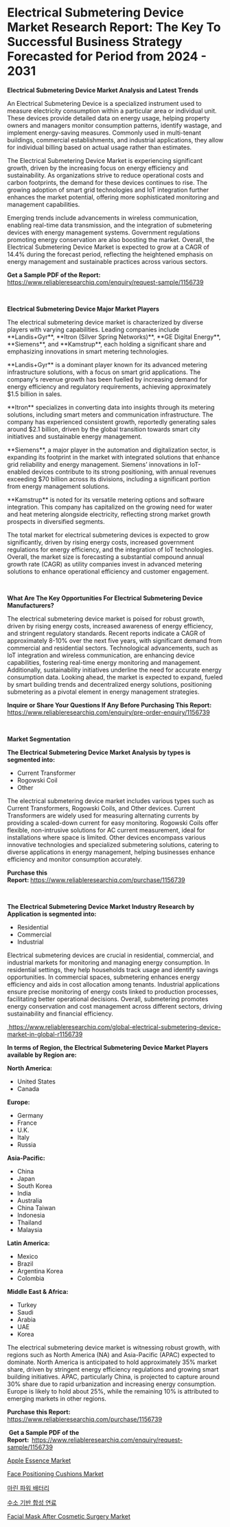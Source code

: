 <p><h1>Electrical Submetering Device Market Research Report: The Key To Successful Business Strategy Forecasted for Period from 2024 - 2031</h1></p><p><strong>Electrical Submetering Device Market Analysis and Latest Trends</strong></p>
<p><p>An Electrical Submetering Device is a specialized instrument used to measure electricity consumption within a particular area or individual unit. These devices provide detailed data on energy usage, helping property owners and managers monitor consumption patterns, identify wastage, and implement energy-saving measures. Commonly used in multi-tenant buildings, commercial establishments, and industrial applications, they allow for individual billing based on actual usage rather than estimates.</p><p>The Electrical Submetering Device Market is experiencing significant growth, driven by the increasing focus on energy efficiency and sustainability. As organizations strive to reduce operational costs and carbon footprints, the demand for these devices continues to rise. The growing adoption of smart grid technologies and IoT integration further enhances the market potential, offering more sophisticated monitoring and management capabilities.</p><p>Emerging trends include advancements in wireless communication, enabling real-time data transmission, and the integration of submetering devices with energy management systems. Government regulations promoting energy conservation are also boosting the market. Overall, the Electrical Submetering Device Market is expected to grow at a CAGR of 14.4% during the forecast period, reflecting the heightened emphasis on energy management and sustainable practices across various sectors.</p></p>
<p><strong>Get a Sample PDF of the Report:&nbsp;</strong> <a href="https://www.reliableresearchiq.com/enquiry/request-sample/1156739">https://www.reliableresearchiq.com/enquiry/request-sample/1156739</a></p>
<p>&nbsp;</p>
<p><strong>Electrical Submetering Device Major Market Players</strong></p>
<p><p>The electrical submetering device market is characterized by diverse players with varying capabilities. Leading companies include **Landis+Gyr**, **Itron (Silver Spring Networks)**, **GE Digital Energy**, **Siemens**, and **Kamstrup**, each holding a significant share and emphasizing innovations in smart metering technologies.</p><p>**Landis+Gyr** is a dominant player known for its advanced metering infrastructure solutions, with a focus on smart grid applications. The company's revenue growth has been fuelled by increasing demand for energy efficiency and regulatory requirements, achieving approximately $1.5 billion in sales.</p><p>**Itron** specializes in converting data into insights through its metering solutions, including smart meters and communication infrastructure. The company has experienced consistent growth, reportedly generating sales around $2.1 billion, driven by the global transition towards smart city initiatives and sustainable energy management.</p><p>**Siemens**, a major player in the automation and digitalization sector, is expanding its footprint in the market with integrated solutions that enhance grid reliability and energy management. Siemens’ innovations in IoT-enabled devices contribute to its strong positioning, with annual revenues exceeding $70 billion across its divisions, including a significant portion from energy management solutions.</p><p>**Kamstrup** is noted for its versatile metering options and software integration. This company has capitalized on the growing need for water and heat metering alongside electricity, reflecting strong market growth prospects in diversified segments.</p><p>The total market for electrical submetering devices is expected to grow significantly, driven by rising energy costs, increased government regulations for energy efficiency, and the integration of IoT technologies. Overall, the market size is forecasting a substantial compound annual growth rate (CAGR) as utility companies invest in advanced metering solutions to enhance operational efficiency and customer engagement.</p></p>
<p>&nbsp;</p>
<p><strong>What Are The Key Opportunities For Electrical Submetering Device Manufacturers?</strong></p>
<p><p>The electrical submetering device market is poised for robust growth, driven by rising energy costs, increased awareness of energy efficiency, and stringent regulatory standards. Recent reports indicate a CAGR of approximately 8-10% over the next five years, with significant demand from commercial and residential sectors. Technological advancements, such as IoT integration and wireless communication, are enhancing device capabilities, fostering real-time energy monitoring and management. Additionally, sustainability initiatives underline the need for accurate energy consumption data. Looking ahead, the market is expected to expand, fueled by smart building trends and decentralized energy solutions, positioning submetering as a pivotal element in energy management strategies.</p></p>
<p><strong>Inquire or Share Your Questions If Any Before Purchasing This Report:</strong> <a href="https://www.reliableresearchiq.com/enquiry/pre-order-enquiry/1156739">https://www.reliableresearchiq.com/enquiry/pre-order-enquiry/1156739</a></p>
<p>&nbsp;</p>
<p><strong>Market Segmentation</strong></p>
<p><strong>The Electrical Submetering Device Market Analysis by types is segmented into:</strong></p>
<p><ul><li>Current Transformer</li><li>Rogowski Coil</li><li>Other</li></ul></p>
<p><p>The electrical submetering device market includes various types such as Current Transformers, Rogowski Coils, and Other devices. Current Transformers are widely used for measuring alternating currents by providing a scaled-down current for easy monitoring. Rogowski Coils offer flexible, non-intrusive solutions for AC current measurement, ideal for installations where space is limited. Other devices encompass various innovative technologies and specialized submetering solutions, catering to diverse applications in energy management, helping businesses enhance efficiency and monitor consumption accurately.</p></p>
<p><strong>Purchase this Report:&nbsp;</strong><a href="https://www.reliableresearchiq.com/purchase/1156739">https://www.reliableresearchiq.com/purchase/1156739</a></p>
<p>&nbsp;</p>
<p><strong>The Electrical Submetering Device Market Industry Research by Application is segmented into:</strong></p>
<p><ul><li>Residential</li><li>Commercial</li><li>Industrial</li></ul></p>
<p><p>Electrical submetering devices are crucial in residential, commercial, and industrial markets for monitoring and managing energy consumption. In residential settings, they help households track usage and identify savings opportunities. In commercial spaces, submetering enhances energy efficiency and aids in cost allocation among tenants. Industrial applications ensure precise monitoring of energy costs linked to production processes, facilitating better operational decisions. Overall, submetering promotes energy conservation and cost management across different sectors, driving sustainability and financial efficiency.</p></p>
<p><a href="https://www.reliableresearchiq.com/global-electrical-submetering-device-market-in-global-r1156739">&nbsp;https://www.reliableresearchiq.com/global-electrical-submetering-device-market-in-global-r1156739</a></p>
<p><strong>In terms of Region, the Electrical Submetering Device Market Players available by Region are:</strong></p>
<p>
    <p> <strong> North America: </strong>
        <ul>
            <li>United States</li>
            <li>Canada</li>
        </ul>
        </p> 
    <p> <strong> Europe: </strong>
        <ul>
            <li>Germany</li>
            <li>France</li>
            <li>U.K.</li>
            <li>Italy</li>
            <li>Russia</li>
        </ul>
        </p> 
    <p> <strong> Asia-Pacific: </strong>
        <ul>
            <li>China</li>
            <li>Japan</li>
            <li>South Korea</li>
            <li>India</li>
            <li>Australia</li>
            <li>China Taiwan</li>
            <li>Indonesia</li>
            <li>Thailand</li>
            <li>Malaysia</li>
        </ul>
        </p> 
    <p> <strong> Latin America: </strong>
        <ul>
            <li>Mexico</li>
            <li>Brazil</li>
            <li>Argentina Korea</li>
            <li>Colombia</li>
        </ul>
        </p> 
    <p> <strong> Middle East & Africa: </strong>
        <ul>
            <li>Turkey</li>
            <li>Saudi</li>
            <li>Arabia</li>
            <li>UAE</li>
            <li>Korea</li>
        </ul>
    </p>
    </p>
<p><p>The electrical submetering device market is witnessing robust growth, with regions such as North America (NA) and Asia-Pacific (APAC) expected to dominate. North America is anticipated to hold approximately 35% market share, driven by stringent energy efficiency regulations and growing smart building initiatives. APAC, particularly China, is projected to capture around 30% share due to rapid urbanization and increasing energy consumption. Europe is likely to hold about 25%, while the remaining 10% is attributed to emerging markets in other regions.</p></p>
<p><strong>Purchase this Report: </strong><a href="https://www.reliableresearchiq.com/purchase/1156739">https://www.reliableresearchiq.com/purchase/1156739</a></p>
<p>&nbsp;<strong>Get a Sample PDF of the Report:&nbsp;&nbsp;</strong><a href="https://www.reliableresearchiq.com/enquiry/request-sample/1156739">https://www.reliableresearchiq.com/enquiry/request-sample/1156739</a></p>
<p><strong></strong></p>
<p><p><a href="https://www.linkedin.com/pulse/apple-essence-industry-analysis-report-its-market-size-fkndf?trackingId=RRUX0tWhRHqJVtJsjYZG7A%3D%3D">Apple Essence Market</a></p><p><a href="https://medium.com/@yasminlynch2023/the-face-positioning-cushions-market-has-grown-significantly-as-a-result-of-several-important-e78eb482e8cd">Face Positioning Cushions Market</a></p><p><a href="https://medium.com/@nargishadi90/%ED%95%B4%EC%96%91-%EC%A0%84%EB%A0%A5-%EB%B0%B0%ED%84%B0%EB%A6%AC-%EC%8B%9C%EC%9E%A5%EC%9D%98-%EC%A7%84%ED%99%94-%EA%B8%80%EB%A1%9C%EB%B2%8C-%EB%8F%99%ED%96%A5-%EB%B0%8F-%EC%A7%80%EC%97%AD-%EC%97%AD%ED%95%99-2024-2031-59824685f16d">마린 파워 배터리</a></p><p><a href="https://medium.com/@nargishadi90/%EC%84%B8%EA%B3%84-hydrogen-based-synthetic-fuel-market-%EC%9D%80-2024%EC%97%90%EC%84%9C-2031%EB%A1%9C-%EC%97%B0%ED%8F%89%EA%B7%A0-%EC%A6%9D%EA%B0%80%EC%9C%A8%EC%9D%84-%EB%B3%B4%EC%9D%BC-%EA%B2%83%EC%9C%BC%EB%A1%9C-%EC%98%88%EC%83%81%EB%90%A9%EB%8B%88%EB%8B%A4-a6e14691ab52">수소 기반 합성 연료</a></p><p><a href="https://medium.com/@yasminlynch2023/the-facial-mask-after-cosmetic-surgery-market-is-anticipated-to-experience-significant-growth-a5320adf5bfa">Facial Mask After Cosmetic Surgery Market</a></p></p>